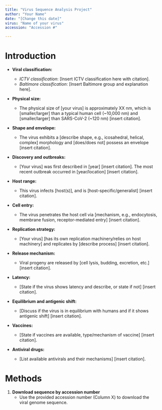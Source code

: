 ```yaml
---
title: "Virus Sequence Analysis Project"
author: "Your Name"
date: "[Change this date]"
virus: "Name of your virus"
accession: "Accession #"

---
```


# Introduction

- **Viral classification:**  
  - *ICTV classification*: [Insert ICTV classification here with citation].  
  - *Baltimore classification*: [Insert Baltimore group and explanation here].

- **Physical size:**  
  - The physical size of [your virus] is approximately XX nm, which is [smaller/larger] than a typical human cell (~10,000 nm) and [smaller/larger] than SARS-CoV-2 (~120 nm) [insert citation].

- **Shape and envelope:**  
  - The virus exhibits a [describe shape, e.g., icosahedral, helical, complex] morphology and [does/does not] possess an envelope [insert citation].

- **Discovery and outbreaks:**  
  - [Your virus] was first described in [year] [insert citation]. The most recent outbreak occurred in [year/location] [insert citation].

- **Host range:**  
  - This virus infects [host(s)], and is [host-specific/generalist] [insert citation].

- **Cell entry:**  
  - The virus penetrates the host cell via [mechanism, e.g., endocytosis, membrane fusion, receptor-mediated entry] [insert citation].

- **Replication strategy:**  
  - [Your virus] [has its own replication machinery/relies on host machinery] and replicates by [describe process] [insert citation].

- **Release mechanism:**  
  - Viral progeny are released by [cell lysis, budding, excretion, etc.] [insert citation].

- **Latency:**  
  - [State if the virus shows latency and describe, or state if not] [insert citation].

- **Equilibrium and antigenic shift:**  
  - [Discuss if the virus is in equilibrium with humans and if it shows antigenic shift] [insert citation].

- **Vaccines:**  
  - [State if vaccines are available, type/mechanism of vaccine] [insert citation].

- **Antiviral drugs:**  
  - [List available antivirals and their mechanisms] [insert citation].

# Methods

1. **Download sequence by accession number**  
   - Use the provided accession number (Column X) to download the viral genome sequence.

